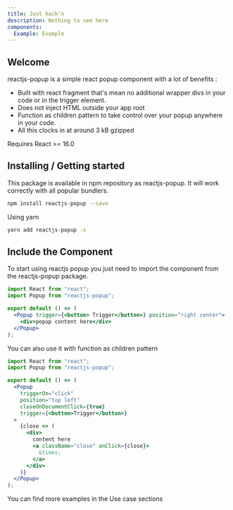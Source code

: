 ```yaml
---
title: Just hack'n
description: Nothing to see here
components: 
  Example: Example
---
```


## Welcome

reactjs-popup is a simple react popup component with a lot of benefits :

* Built with react fragment that's mean no additional wrapper divs in your code or in the trigger element.
* Does not inject HTML outside your app root
* Function as children pattern to take control over your popup anywhere in your code.
* All this clocks in at around 3 kB gzipped

Requires React >= 16.0

## Installing / Getting started

This package is available in npm repository as reactjs-popup. It will work correctly with all popular bundlers.

```bash
npm install reactjs-popup --save
```

Using yarn

```bash
yarn add reactjs-popup -s
```

## Include the Component

To start using reactjs popup you just need to import the component from the reactjs-popup package.

```jsx
import React from "react";
import Popup from "reactjs-popup";

export default () => (
  <Popup trigger={<button> Trigger</button>} position="right center">
    <div>popup content here</div>
  </Popup>
);
```

You can also use it with function as children pattern

```jsx
import React from "react";
import Popup from "reactjs-popup";

export default () => (
  <Popup
    triggerOn="click"
    position="top left"
    closeOnDocumentClick={true}
    trigger={<button>Trigger</button>}
  >
    {close => (
      <div>
        content here
        <a className="close" onClick={close}>
          &times;
        </a>
      </div>
    )}
  </Popup>
);
```

You can find more examples in the Use case sections
